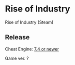 # Rise of Industry
Rise of Industry (Steam)
 
## Release
Cheat Engine: [7.4 or newer](https://github.com/cheat-engine/cheat-engine/releases)  

Game ver. ?